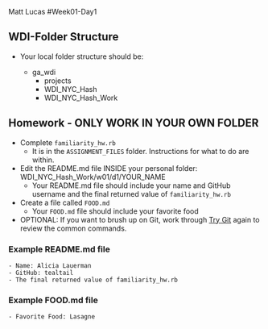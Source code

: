 Matt Lucas
#Week01-Day1

## WDI-Folder Structure
- Your local folder structure should be:

    - ga_wdi
        - projects
        - WDI_NYC_Hash
        - WDI_NYC_Hash_Work

## Homework - ONLY WORK IN YOUR OWN FOLDER
- Complete `familiarity_hw.rb`
  - It is in the `ASSIGNMENT_FILES` folder. Instructions for what to do are within.
- Edit the README.md file INSIDE your personal folder: WDI_NYC_Hash_Work/w01/d1/YOUR_NAME
    - Your README.md file should include your name and GitHub username and the final returned value of  `familiarity_hw.rb`
- Create a file called `FOOD.md`
    - Your `FOOD.md` file should include your favorite food
- OPTIONAL: If you want to brush up on Git, work through [Try Git](try.github.io) again to review the common commands.

### Example README.md file
    - Name: Alicia Lauerman
    - GitHub: tealtail
    - The final returned value of familiarity_hw.rb

### Example FOOD.md file
    - Favorite Food: Lasagne
